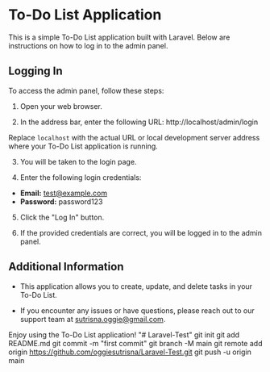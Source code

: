 # To-Do List Application

This is a simple To-Do List application built with Laravel. Below are instructions on how to log in to the admin panel.

## Logging In

To access the admin panel, follow these steps:

1. Open your web browser.

2. In the address bar, enter the following URL:
   http://localhost/admin/login

Replace `localhost` with the actual URL or local development server address where your To-Do List application is running.

3. You will be taken to the login page.

4. Enter the following login credentials:
- **Email:** test@example.com
- **Password:** password123

5. Click the "Log In" button.

6. If the provided credentials are correct, you will be logged in to the admin panel.

## Additional Information

- This application allows you to create, update, and delete tasks in your To-Do List.

- If you encounter any issues or have questions, please reach out to our support team at sutrisna.oggie@gmail.com.

Enjoy using the To-Do List application!
"# Laravel-Test"  git init git add README.md git commit -m "first commit" git branch -M main git remote add origin https://github.com/oggiesutrisna/Laravel-Test.git git push -u origin main
